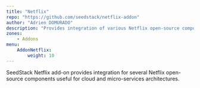```yaml
---
title: "Netflix"
repo: "https://github.com/seedstack/netflix-addon"
author: "Adrien DOMURADO"
description: "Provides integration of various Netflix open-source components with SeedStack."
zones:
    - Addons
menu:
    AddonNetflix:
        weight: 10
---
```


SeedStack Netflix add-on provides integration for several Netflix open-source components useful for cloud and micro-services 
architectures.<!--more-->


